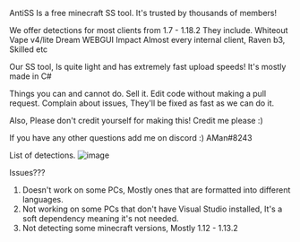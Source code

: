 AntiSS Is a free minecraft SS tool.
It's trusted by thousands of members!

We offer detections for most clients from 1.7 - 1.18.2
They include.
Whiteout
Vape v4/lite
Dream WEBGUI
Impact
Almost every internal client, Raven b3, Skilled etc

Our SS tool, Is quite light and has extremely fast upload speeds!
It's mostly made in C#

Things you can and cannot do.
Sell it.
Edit code without making a pull request.
Complain about issues, They'll be fixed as fast as we can do it.

Also, Please don't credit yourself for making this! 
Credit me please :)

If you have any other questions add me on discord :)
AMan#8243

List of detections.
![image](https://user-images.githubusercontent.com/106023701/169703043-005f864b-c290-4e67-aa6b-95c8f59b82a6.png)







Issues???

1. Doesn't work on some PCs, Mostly ones that are formatted into different languages.
2. Not working on some PCs that don't have Visual Studio installed, It's a soft dependency meaning it's not needed.
3. Not detecting some minecraft versions, Mostly 1.12 - 1.13.2
